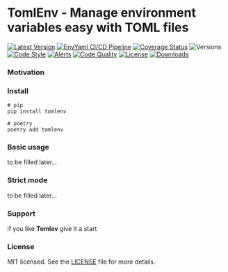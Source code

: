 # TomlEnv - Manage environment variables easy with TOML files

[![Latest Version](https://badgen.net/pypi/v/tomlenv)](https://pypi.python.org/pypi/tomlenv/)
[![EnvYaml CI/CD Pipeline](https://github.com/thesimj/tomlenv/actions/workflows/main.yml/badge.svg)](https://github.com/thesimj/tomlenv/actions/workflows/main.yml)
[![Coverage Status](https://badgen.net/coveralls/c/github/thesimj/tomlenv)](https://coveralls.io/github/thesimj/tomlenv?branch=main)
![Versions](https://badgen.net/pypi/python/tomlenv)
[![Code Style](https://img.shields.io/badge/code%20style-black-000000.svg)](https://github.com/psf/black)
[![Alerts](https://img.shields.io/lgtm/alerts/g/thesimj/tomlenv.svg?logo=lgtm&logoWidth=18)](https://lgtm.com/projects/g/thesimj/tomlenv/alerts/)
[![Code Quality](https://img.shields.io/lgtm/grade/python/g/thesimj/tomlenv.svg?logo=lgtm&logoWidth=18)](https://lgtm.com/projects/g/thesimj/tomlenv/context:python)
[![License](https://img.shields.io/pypi/l/tomlenv.svg)](LICENSE)
[![Downloads](https://static.pepy.tech/personalized-badge/tomlenv?period=total&units=international_system&left_color=black&right_color=green&left_text=Downloads)](https://pepy.tech/project/tomlenv)


### Motivation

### Install
```shell
# pip
pip install tomlenv
```
```shell
# poetry
poetry add tomlenv
```

### Basic usage
to be filled later...

### Strict mode
to be filled later...

### Support
if you like **Tomlev** give it a start

### License
MIT licensed. See the [LICENSE](LICENSE) file for more details.
